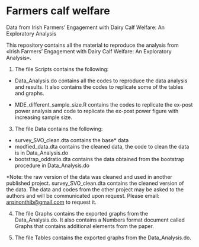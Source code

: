 # Farmers calf welfare
Data from Irish Farmers’ Engagement with Dairy Calf Welfare: An Exploratory Analysis

This repository contains all the material to reproduce the analysis from «Irish Farmers’ Engagement with Dairy Calf Welfare: An Exploratory Analysis». 

1. The file Scripts contains the following:

- Data_Analysis.do contains all the codes to reproduce the data analysis and results. It also contains the codes to replicate some of the tables and graphs. 

 - MDE_different_sample_size.R contains the codes to replicate the ex-post power analysis and code to replicate the ex-post power figure with increasing sample size. 

3. The file Data contains the following:
- survey_SVO_clean.dta contains the base* data
- modfied_data.dta contains the cleaned data, the code to clean the data is in Data_Analysis.do
- bootstrap_oddratio.dta contains the data obtained from the bootstrap procedure in Data_Analysis.do

*Note: the raw version of the data was cleaned and used in another published project. survey_SVO_clean.dta contains the cleaned version of the data. The data and codes from the other project may be asked to the authors and will be communicated upon request. Please email: arpinonthib@gmail.com to request it. 

4. The file Graphs contains the exported graphs from the Data_Analysis.do. It also contains a Numbers format document called Graphs that contains additional elements from the paper.

5. The file Tables contains the exported graphs from the Data_Analysis.do. 



